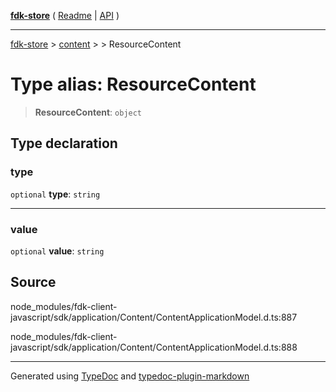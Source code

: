 [**fdk-store**](../../../README.md) ( [Readme](../../../README.md) \| [API](../../../API.md) )

---

[fdk-store](../../../API.md) > [content](../../README.md) > [<internal>](../README.md) > ResourceContent

# Type alias: ResourceContent

> **ResourceContent**: `object`

## Type declaration

### type

`optional` **type**: `string`

---

### value

`optional` **value**: `string`

## Source

node_modules/fdk-client-javascript/sdk/application/Content/ContentApplicationModel.d.ts:887

node_modules/fdk-client-javascript/sdk/application/Content/ContentApplicationModel.d.ts:888

---

Generated using [TypeDoc](https://typedoc.org/) and [typedoc-plugin-markdown](https://www.npmjs.com/package/typedoc-plugin-markdown)

